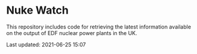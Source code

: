 # Nuke Watch

This repository includes code for retrieving the latest information available on the output of EDF nuclear power plants in the UK.

Last updated: 2021-06-25 15:07